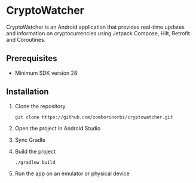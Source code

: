 # CryptoWatcher

CryptoWatcher is an Android application that provides real-time updates and information on cryptocurrencies using Jetpack Compose, Hilt, Retrofit and Coroutines.

## Prerequisites

- Minimum SDK version 28

## Installation

1. Clone the repository
   ```
   git clone https://github.com/zomborinorbi/cryptowatcher.git
   ```
2. Open the project in Android Studio

3. Sync Gradle

4. Build the project
   ```
   ./gradlew build
   ```
5. Run the app on an emulator or physical device

